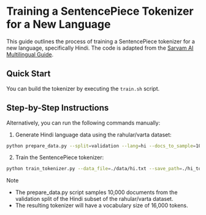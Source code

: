 # Training a SentencePiece Tokenizer for a New Language

This guide outlines the process of training a SentencePiece tokenizer for a new language, specifically Hindi. The code is adapted from the [Sarvam AI Multilingual Guide](https://github.com/meta-llama/llama-recipes/tree/main/recipes/use_cases/multilingual).

## Quick Start

You can build the tokenizer by executing the `train.sh` script.

## Step-by-Step Instructions

Alternatively, you can run the following commands manually:

1. Generate Hindi language data using the rahular/varta dataset:

```bash
python prepare_data.py --split=validation --lang=hi --docs_to_sample=10000 --save_path=./data
```

2. Train the SentencePiece tokenizer:

```bash
python train_tokenizer.py --data_file=./data/hi.txt --save_path=./hi_tokenizer --vocab_size=16000
```

Note

- The prepare_data.py script samples 10,000 documents from the validation split of the Hindi subset of the rahular/varta dataset.
- The resulting tokenizer will have a vocabulary size of 16,000 tokens.
